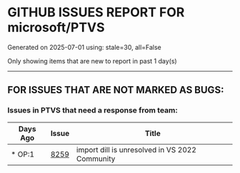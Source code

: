 
# GITHUB ISSUES REPORT FOR microsoft/PTVS


Generated on 2025-07-01 using: stale=30, all=False


Only showing items that are new to report in past 1 day(s)


---

## FOR ISSUES THAT ARE NOT MARKED AS BUGS:


### Issues in PTVS that need a response from team:

| Days Ago | Issue | Title |
| --- | --- | --- |
 | \* OP:1  |[8259](https://github.com/microsoft/PTVS/issues/8259 "import dill   is unresolved in VS 2022 Community")  |import dill   is unresolved in VS 2022 Community |




















